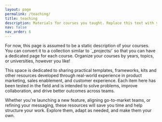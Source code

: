 ```yaml
---
layout: page
permalink: /teaching/
title: teaching
description: Materials for courses you taught. Replace this text with your description.
nav: false
nav_order: 6
---
```


<div style="margin-bottom: 2rem;">
  <p>For now, this page is assumed to be a static description of your courses. You can convert it to a collection similar to `_projects/` so that you can have a dedicated page for each course.
  Organize your courses by years, topics, or universities, however you like!</p>
  
  <p>This space is dedicated to sharing practical templates, frameworks, kits and other resources developed through real-world experience in product marketing, sales enablement, and customer experience. Each item here has been tested in the field and is intended to solve problems, improve collaboration, and drive better outcomes across teams.</p>

  <p>Whether you're launching a new feature, aligning go-to-market teams, or refining your messaging, these resources will save you time and help structure your work. Explore them, adapt as needed, and make them your own.</p>
</div>
